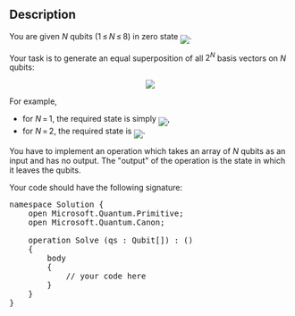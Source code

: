 ## Description

<div><p>You are given <span class="tex-span"><i>N</i></span> qubits (<span class="tex-span">1 ≤ <i>N</i> ≤ 8</span>) in zero state <img align="middle" class="tex-formula" src="file://hrEo0A10.png" style="max-width: 100.0%;max-height: 100.0%;">. </p><p>Your task is to generate an equal superposition of all <span class="tex-span">2<sup class="upper-index"><i>N</i></sup></span> basis vectors on <span class="tex-span"><i>N</i></span> qubits:</p><center class="tex-equation"><img align="middle" class="tex-formula" src="file://9eHQCnc3.png" style="max-width: 100.0%;max-height: 100.0%;"></center><p>For example,</p><ul><li> for <span class="tex-span"><i>N</i> = 1</span>, the required state is simply <img align="middle" class="tex-formula" src="file://uWun8JGa.png" style="max-width: 100.0%;max-height: 100.0%;">,</li><li> for <span class="tex-span"><i>N</i> = 2</span>, the required state is <img align="middle" class="tex-formula" src="file://jQMBmOgm.png" style="max-width: 100.0%;max-height: 100.0%;">. </li></ul><p>You have to implement an operation which takes an array of <span class="tex-span"><i>N</i></span> qubits as an input and has no output. The "output" of the operation is the state in which it leaves the qubits.</p><p>Your code should have the following signature:</p><pre class="verbatim">namespace Solution {<br>    open Microsoft.Quantum.Primitive;<br>    open Microsoft.Quantum.Canon;<br><br>    operation Solve (qs : Qubit[]) : ()<br>    {<br>        body<br>        {<br>            // your code here<br>        }<br>    }<br>}</pre></div>
